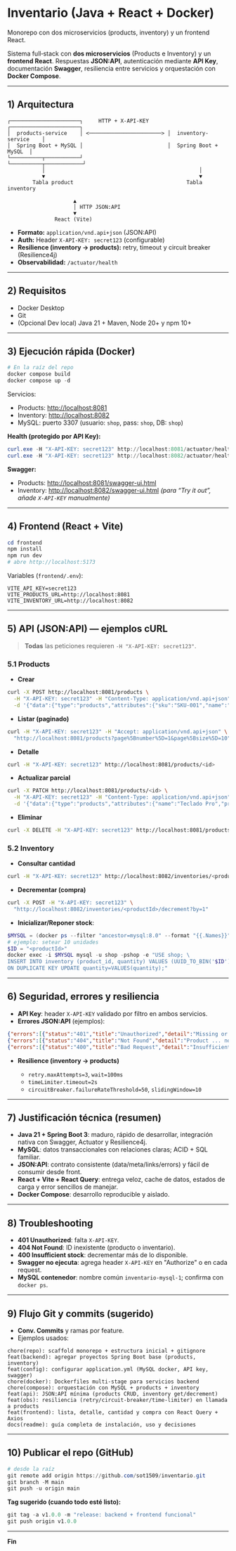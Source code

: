 # Inventario (Java + React + Docker)
Monorepo con dos microservicios (products, inventory) y un frontend React.

Sistema full‑stack con **dos microservicios** (Products e Inventory) y un **frontend React**. Respuestas **JSON:API**, autenticación mediante **API Key**, documentación **Swagger**, resiliencia entre servicios y orquestación con **Docker Compose**.

---

## 1) Arquitectura

```
┌──────────────────────┐     HTTP + X-API-KEY     ┌──────────────────────┐
│  products-service    │ <───────────────────────> │  inventory-service    │
│  Spring Boot + MySQL │                           │  Spring Boot + MySQL  │
└──────────┬───────────┘                           └──────────┬────────────┘
           │                                                 │
           ▼                                                 ▼
        Tabla product                                    Tabla inventory

                     ▲
                     │ HTTP JSON:API
                     ▼
               React (Vite)
```

* **Formato:** `application/vnd.api+json` (JSON:API)
* **Auth:** Header `X-API-KEY: secret123` (configurable)
* **Resilience (inventory → products):** retry, timeout y circuit breaker (Resilience4j)
* **Observabilidad:** `/actuator/health`

---

## 2) Requisitos

* Docker Desktop
* Git
* (Opcional Dev local) Java 21 + Maven, Node 20+ y npm 10+

---

## 3) Ejecución rápida (Docker)

```powershell
# En la raíz del repo
docker compose build
docker compose up -d
```

Servicios:

* Products: [http://localhost:8081](http://localhost:8081)
* Inventory: [http://localhost:8082](http://localhost:8082)
* MySQL: puerto 3307 (usuario: `shop`, pass: `shop`, DB: `shop`)

**Health (protegido por API Key):**

```powershell
curl.exe -H "X-API-KEY: secret123" http://localhost:8081/actuator/health
curl.exe -H "X-API-KEY: secret123" http://localhost:8082/actuator/health
```

**Swagger:**

* Products: [http://localhost:8081/swagger-ui.html](http://localhost:8081/swagger-ui.html)
* Inventory: [http://localhost:8082/swagger-ui.html](http://localhost:8082/swagger-ui.html)
  *(para “Try it out”, añade `X-API-KEY` manualmente)*

---

## 4) Frontend (React + Vite)

```powershell
cd frontend
npm install
npm run dev
# abre http://localhost:5173
```

Variables (`frontend/.env`):

```
VITE_API_KEY=secret123
VITE_PRODUCTS_URL=http://localhost:8081
VITE_INVENTORY_URL=http://localhost:8082
```

---

## 5) API (JSON:API) — ejemplos cURL

> **Todas** las peticiones requieren `-H "X-API-KEY: secret123"`.

### 5.1 Products

* **Crear**

```bash
curl -X POST http://localhost:8081/products \
  -H "X-API-KEY: secret123" -H "Content-Type: application/vnd.api+json" \
  -d '{"data":{"type":"products","attributes":{"sku":"SKU-001","name":"Teclado","description":"Teclado mecánico","price":59.90}}}'
```

* **Listar (paginado)**

```bash
curl -H "X-API-KEY: secret123" -H "Accept: application/vnd.api+json" \
  "http://localhost:8081/products?page%5Bnumber%5D=1&page%5Bsize%5D=10"
```

* **Detalle**

```bash
curl -H "X-API-KEY: secret123" http://localhost:8081/products/<id>
```

* **Actualizar parcial**

```bash
curl -X PATCH http://localhost:8081/products/<id> \
  -H "X-API-KEY: secret123" -H "Content-Type: application/vnd.api+json" \
  -d '{"data":{"type":"products","attributes":{"name":"Teclado Pro","price":79.90}}}'
```

* **Eliminar**

```bash
curl -X DELETE -H "X-API-KEY: secret123" http://localhost:8081/products/<id>
```

### 5.2 Inventory

* **Consultar cantidad**

```bash
curl -H "X-API-KEY: secret123" http://localhost:8082/inventories/<productId>
```

* **Decrementar (compra)**

```bash
curl -X POST -H "X-API-KEY: secret123" \
  "http://localhost:8082/inventories/<productId>/decrement?by=1"
```

* **Inicializar/Reponer stock**:

```powershell
$MYSQL = (docker ps --filter "ancestor=mysql:8.0" --format "{{.Names}}"); if ([string]::IsNullOrWhiteSpace($MYSQL)) { $MYSQL = "inventario-mysql-1" }
# ejemplo: setear 10 unidades
$ID = "<productId>"
docker exec -i $MYSQL mysql -u shop -pshop -e "USE shop; \
INSERT INTO inventory (product_id, quantity) VALUES (UUID_TO_BIN('$ID'), 10) \
ON DUPLICATE KEY UPDATE quantity=VALUES(quantity);"
```

---

## 6) Seguridad, errores y resiliencia

* **API Key**: header `X-API-KEY` validado por filtro en ambos servicios.
* **Errores JSON:API** (ejemplos):

```json
{"errors":[{"status":"401","title":"Unauthorized","detail":"Missing or invalid API key"}]}
{"errors":[{"status":"404","title":"Not Found","detail":"Product ... not found"}]}
{"errors":[{"status":"400","title":"Bad Request","detail":"Insufficient stock"}]}
```

* **Resilience (inventory → products)**

  * `retry.maxAttempts=3`, `wait=100ms`
  * `timeLimiter.timeout=2s`
  * `circuitBreaker.failureRateThreshold=50`, `slidingWindow=10`

---

## 7) Justificación técnica (resumen)

* **Java 21 + Spring Boot 3**: maduro, rápido de desarrollar, integración nativa con Swagger, Actuator y Resilience4j.
* **MySQL**: datos transaccionales con relaciones claras; ACID + SQL familiar.
* **JSON:API**: contrato consistente (data/meta/links/errors) y fácil de consumir desde front.
* **React + Vite + React Query**: entrega veloz, cache de datos, estados de carga y error sencillos de manejar.
* **Docker Compose**: desarrollo reproducible y aislado.

---

## 8) Troubleshooting

* **401 Unauthorized**: falta `X-API-KEY`.
* **404 Not Found**: ID inexistente (producto o inventario).
* **400 Insufficient stock**: decrementar más de lo disponible.
* **Swagger no ejecuta**: agrega header `X-API-KEY` en "Authorize" o en cada request.
* **MySQL contenedor**: nombre común `inventario-mysql-1`; confirma con `docker ps`.

---

## 9) Flujo Git y commits (sugerido)

* **Conv. Commits** y ramas por feature.
* Ejemplos usados:

```
chore(repo): scaffold monorepo + estructura inicial + gitignore
feat(backend): agregar proyectos Spring Boot base (products, inventory)
feat(config): configurar application.yml (MySQL docker, API key, swagger)
chore(docker): Dockerfiles multi-stage para servicios backend
chore(compose): orquestación con MySQL + products + inventory
feat(api): JSON:API mínima (products CRUD, inventory get/decrement)
feat(obs): resiliencia (retry/circuit-breaker/time-limiter) en llamada a products
feat(frontend): lista, detalle, cantidad y compra con React Query + Axios
docs(readme): guía completa de instalación, uso y decisiones
```

---

## 10) Publicar el repo (GitHub)

```powershell
# desde la raíz
git remote add origin https://github.com/sot1509/inventario.git
git branch -M main
git push -u origin main
```

**Tag sugerido (cuando todo esté listo):**

```powershell
git tag -a v1.0.0 -m "release: backend + frontend funcional"
git push origin v1.0.0
```

---



**Fin** 
